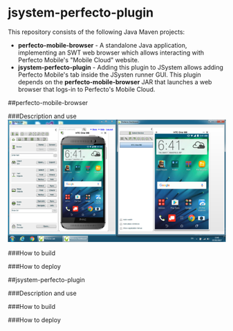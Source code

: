 # jsystem-perfecto-plugin

This repository consists of the following Java Maven projects:
* **perfecto-mobile-browser** - A standalone Java application, implementing an SWT web browser which allows interacting with Perfecto Mobile's "Mobile Cloud" website.
* **jsystem-perfecto-plugin** - Adding this plugin to JSystem allows adding Perfecto Mobile's tab inside the JSysten runner GUI. This plugin depends on the **perfecto-mobile-browser** JAR that launches a web browser that logs-in to Perfecto's Mobile Cloud.

##perfecto-mobile-browser

###Description and use
![Perfecto Mobile "Lab" and "Dashboard" browsers](https://github.com/ronyb/jsystem-perfecto-plugin/blob/master/images/perfecto_browsers.png)

###How to build

###How to deploy


##jsystem-perfecto-plugin

###Description and use

###How to build

###How to deploy
